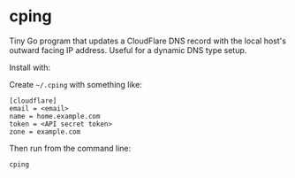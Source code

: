 # cping

Tiny Go program that updates a CloudFlare DNS record with the local host's outward facing IP address. Useful for a dynamic DNS type setup.

Install with:

Create `~/.cping` with something like:

```
[cloudflare]
email = <email>
name = home.example.com
token = <API secret token>
zone = example.com
```

Then run from the command line:

```
cping
```
